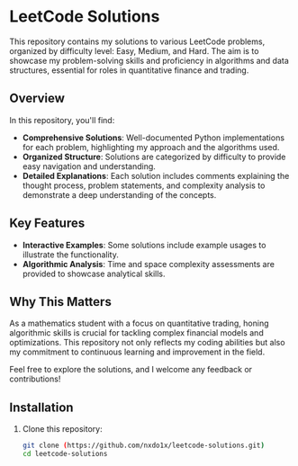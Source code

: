 # LeetCode Solutions

This repository contains my solutions to various LeetCode problems, organized by difficulty level: Easy, Medium, and Hard. The aim is to showcase my problem-solving skills and proficiency in algorithms and data structures, essential for roles in quantitative finance and trading.

## Overview

In this repository, you'll find:

- **Comprehensive Solutions**: Well-documented Python implementations for each problem, highlighting my approach and the algorithms used.
- **Organized Structure**: Solutions are categorized by difficulty to provide easy navigation and understanding.
- **Detailed Explanations**: Each solution includes comments explaining the thought process, problem statements, and complexity analysis to demonstrate a deep understanding of the concepts.

## Key Features

- **Interactive Examples**: Some solutions include example usages to illustrate the functionality.
- **Algorithmic Analysis**: Time and space complexity assessments are provided to showcase analytical skills.

## Why This Matters

As a mathematics student with a focus on quantitative trading, honing algorithmic skills is crucial for tackling complex financial models and optimizations. This repository not only reflects my coding abilities but also my commitment to continuous learning and improvement in the field.

Feel free to explore the solutions, and I welcome any feedback or contributions!

## Installation
1. Clone this repository:
   ```bash
   git clone (https://github.com/nxdo1x/leetcode-solutions.git)
   cd leetcode-solutions
